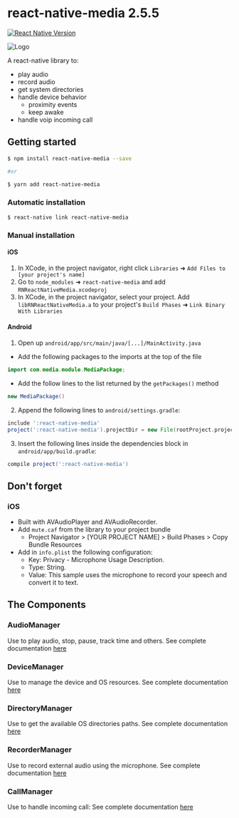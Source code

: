 

# react-native-media 2.5.5

[![React Native Version](https://img.shields.io/badge/react--native-latest-blue.svg?style=flat-square)](http://facebook.github.io/react-native/releases)

![Logo](logo.png)

A react-native library to:
- play audio
- record audio
- get system directories
- handle device behavior
    - proximity events
    - keep awake
- handle voip incoming call

## Getting started
```bash
$ npm install react-native-media --save

#or

$ yarn add react-native-media
```

### Automatic installation

`$ react-native link react-native-media`

### Manual installation

#### iOS

1. In XCode, in the project navigator, right click `Libraries` ➜ `Add Files to [your project's name]`
2. Go to `node_modules` ➜ `react-native-media` and add `RNReactNativeMedia.xcodeproj`
3. In XCode, in the project navigator, select your project. Add `libRNReactNativeMedia.a` to your project's `Build Phases` ➜ `Link Binary With Libraries`

#### Android

1. Open up `android/app/src/main/java/[...]/MainActivity.java`
  - Add the following packages to the imports at the top of the file
```java
import com.media.module.MediaPackage;
```
  - Add the follow lines to the list returned by the `getPackages()` method
```java
new MediaPackage()
```
2. Append the following lines to `android/settings.gradle`:
```groovy
include ':react-native-media'
project(':react-native-media').projectDir = new File(rootProject.projectDir, '../node_modules/react-native-media/android')
```
3. Insert the following lines inside the dependencies block in `android/app/build.gradle`:
```groovy
compile project(':react-native-media')
```
## Don't forget

### iOS

* Built with AVAudioPlayer and AVAudioRecorder.
* Add `mute.caf` from the library to your project bundle
    * Project Navigator > [YOUR PROJECT NAME] > Build Phases > Copy Bundle Resources
* Add in `info.plist` the following configuration:
    * Key: Privacy - Microphone Usage Description.
    * Type: String.
    * Value: This sample uses the microphone to record your speech and convert it to text.

## The Components

### AudioManager

Use to play audio, stop, pause, track time and others.
See complete documentation [here](https://github.com/renanpupin/react-native-media/wiki/AudioManager)

### DeviceManager

Use to manage the device and OS resources.
See complete documentation [here](https://github.com/renanpupin/react-native-media/wiki/DeviceManager)

### DirectoryManager

Use to get the available OS directories paths.
See complete documentation [here](https://github.com/renanpupin/react-native-media/wiki/DirectoryManager)

### RecorderManager

Use to record external audio using the microphone.
See complete documentation [here](https://github.com/renanpupin/react-native-media/wiki/RecorderManager)

### CallManager

Use to handle incoming call:
See complete documentation [here](https://github.com/renanpupin/react-native-media/wiki/CallManager)
